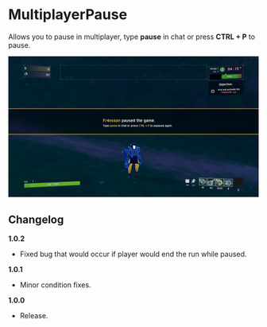 # MultiplayerPause

Allows you to pause in multiplayer, type **pause** in chat or press **CTRL + P** to pause.

![Preview](https://raw.githubusercontent.com/Fr4nsson/MyROR2Plugins/main/plugins/MultiplayerPause/images/Preview.png)

## Changelog
**1.0.2**
* Fixed bug that would occur if player would end the run while paused.

**1.0.1**
* Minor condition fixes.

**1.0.0**
* Release.